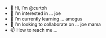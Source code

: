 - 👋 Hi, I’m @curtoh
- 👀 I’m interested in ... joe
- 🌱 I’m currently learning ... amogus
- 💞️ I’m looking to collaborate on ... joe mama
- 📫 How to reach me ... 

<!---
curtoh/curtoh is a ✨ special ✨ repository because its `README.md` (this file) appears on your GitHub profile.
You can click the Preview link to take a look at your changes.
--->
